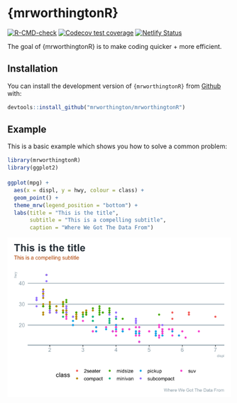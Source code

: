 
<!-- README.md is generated from README.Rmd. Please edit that file -->

# {mrworthingtonR}

<!-- badges: start -->

[![R-CMD-check](https://github.com/r-lib/conflicted/actions/workflows/R-CMD-check.yaml/badge.svg)](https://github.com/mrworthington/mrworthingtonR/actions/workflows/R-CMD-check.yaml)
[![Codecov test
coverage](https://codecov.io/gh/r-lib/conflicted/branch/main/graph/badge.svg)](https://app.codecov.io/gh/mrworthington/mrworthingtonR?branch=main)
[![Netlify
Status](https://api.netlify.com/api/v1/badges/1bc5ad79-1a9b-4e0f-8605-c0287ac7b1d9/deploy-status.png)](https://app.netlify.com/sites/mrworthingtonr/deploys)
<!-- badges: end -->

The goal of {mrworthingtonR} is to make coding quicker + more efficient.

## Installation

You can install the development version of `{mrworthingtonR}` from
[Github](https://github.com/mrworthington/mrworthingtonR) with:

``` r
devtools::install_github("mrworthington/mrworthingtonR")
```

## Example

This is a basic example which shows you how to solve a common problem:

``` r
library(mrworthingtonR)
library(ggplot2)

ggplot(mpg) +
  aes(x = displ, y = hwy, colour = class) +
  geom_point() +
  theme_mrw(legend_position = "bottom") +
  labs(title = "This is the title",
       subtitle = "This is a compelling subtitle",
       caption = "Where We Got The Data From")
```

![](README_files/figure-commonmark/unnamed-chunk-1-1.png)
